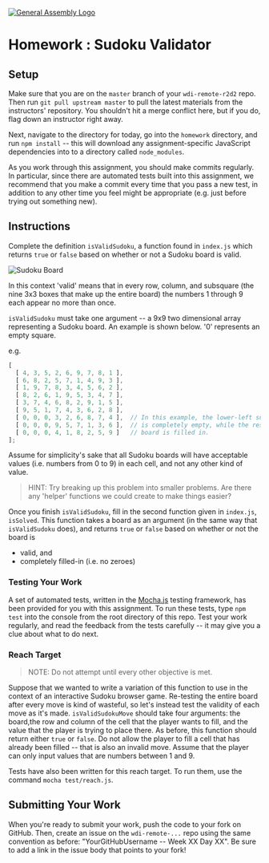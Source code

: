 [![General Assembly Logo](https://camo.githubusercontent.com/1a91b05b8f4d44b5bbfb83abac2b0996d8e26c92/687474703a2f2f692e696d6775722e636f6d2f6b6538555354712e706e67)](https://generalassemb.ly/education/web-development-immersive)

# Homework : Sudoku Validator

<!-- MATERIALS METADATA -->
<!--
  title: 'Sudoku Validator'
  type: homework
  duration: ??
  creators: Matt Brendzel
  competencies: javascript, problem solving
-->

## Setup

Make sure that you are on the `master` branch of your `wdi-remote-r2d2` repo.
Then run `git pull upstream master` to pull the latest materials from the
instructors' repository. You shouldn't hit a merge conflict here, but if you do,
flag down an instructor right away.

Next, navigate to the directory for today, go into the `homework` directory, and
run `npm install` -- this will download any assignment-specific JavaScript
dependencies into to a directory called `node_modules`.

As you work through this assignment, you should make commits regularly.
In particular, since there are automated tests built into this assignment, we
recommend that you make a commit every time that you pass a new test, in
addition to any other time you feel might be appropriate (e.g. just before
trying out something new).

## Instructions

Complete the definition `isValidSudoku`, a function found in `index.js` which
returns `true` or `false` based on whether or not a Sudoku board is valid.

![Sudoku Board](https://cloud.githubusercontent.com/assets/3653013/17795126/ad47fddc-6583-11e6-878f-0e24230d93cd.png)

In this context 'valid' means that in every row, column, and subsquare
(the nine 3x3 boxes that make up the entire board)
the numbers 1 through 9 each appear no more than once.

`isValidSudoku` must take one argument -- a 9x9 two dimensional
array representing a Sudoku board. An example is
shown below. '0' represents an empty square.

e.g.

```javascript
[
  [ 4, 3, 5, 2, 6, 9, 7, 8, 1 ],
  [ 6, 8, 2, 5, 7, 1, 4, 9, 3 ],
  [ 1, 9, 7, 8, 3, 4, 5, 6, 2 ],
  [ 8, 2, 6, 1, 9, 5, 3, 4, 7 ],
  [ 3, 7, 4, 6, 8, 2, 9, 1, 5 ],
  [ 9, 5, 1, 7, 4, 3, 6, 2, 8 ],
  [ 0, 0, 0, 3, 2, 6, 8, 7, 4 ],  // In this example, the lower-left subsquare
  [ 0, 0, 0, 9, 5, 7, 1, 3, 6 ],  // is completely empty, while the rest of the
  [ 0, 0, 0, 4, 1, 8, 2, 5, 9 ]   // board is filled in.
];
```

Assume for simplicity's sake that all Sudoku boards will have acceptable values
(i.e. numbers from 0 to 9) in each cell, and not any other kind of value.

> HINT: Try breaking up this problem into smaller problems. Are there any
> 'helper' functions we could create to make things easier?

Once you finish `isValidSudoku`, fill in the second function given in
`index.js`, `isSolved`. This function takes a board as an argument (in the
same way that `isValidSudoku` does), and returns `true` or `false` based on
whether or not the board is

-   valid, and
-   completely filled-in (i.e. no zeroes)

### Testing Your Work

A set of automated tests, written in the [Mocha.js](https://mochajs.org/)
testing framework, has been provided for you with this assignment.
To run these tests, type `npm test` into the console from the root directory
of this repo. Test your work regularly, and read the feedback from the tests
carefully -- it may give you a clue about what to do next.

### Reach Target

> NOTE: Do not attempt until every other objective is met.

Suppose that we wanted to write a variation of this function to use in the
context of an interactive Sudoku browser game. Re-testing the entire board
after every move is kind of wasteful, so let's instead test the validity of
each move as it's made. `isValidSudokuMove` should take four arguments: the
board,the row and column of the cell that the player wants to fill, and the
value that the player is trying to place there. As before, this function
should return either `true` or `false`. Do not allow the player to fill a
cell that has already been filled -- that is also an invalid move. Assume
that the player can only input values that are numbers between 1 and 9.

Tests have also been written for this reach target. To run them, use the
command `mocha test/reach.js`.

## Submitting Your Work

When you're ready to submit your work, push the code to your fork on GitHub.
Then, create an issue on the `wdi-remote-...` repo using the same convention
as before: "YourGitHubUsername -- Week XX Day XX". Be sure to add a link in
the issue body that points to your fork!
